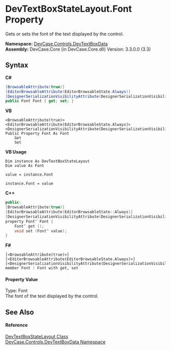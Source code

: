 # DevTextBoxStateLayout.Font Property 
 

Gets or sets the font of the text displayed by the control.

**Namespace:**&nbsp;<a href="N_DevCase_Controls_DevTextBoxData">DevCase.Controls.DevTextBoxData</a><br />**Assembly:**&nbsp;DevCase.Core (in DevCase.Core.dll) Version: 3.3.0.0 (3.3)

## Syntax

**C#**<br />
``` C#
[BrowsableAttribute(true)]
[EditorBrowsableAttribute(EditorBrowsableState.Always)]
[DesignerSerializationVisibilityAttribute(DesignerSerializationVisibility.Visible)]
public Font Font { get; set; }
```

**VB**<br />
``` VB
<BrowsableAttribute(true)>
<EditorBrowsableAttribute(EditorBrowsableState.Always)>
<DesignerSerializationVisibilityAttribute(DesignerSerializationVisibility.Visible)>
Public Property Font As Font
	Get
	Set
```

**VB Usage**<br />
``` VB Usage
Dim instance As DevTextBoxStateLayout
Dim value As Font

value = instance.Font

instance.Font = value
```

**C++**<br />
``` C++
public:
[BrowsableAttribute(true)]
[EditorBrowsableAttribute(EditorBrowsableState::Always)]
[DesignerSerializationVisibilityAttribute(DesignerSerializationVisibility::Visible)]
property Font^ Font {
	Font^ get ();
	void set (Font^ value);
}
```

**F#**<br />
``` F#
[<BrowsableAttribute(true)>]
[<EditorBrowsableAttribute(EditorBrowsableState.Always)>]
[<DesignerSerializationVisibilityAttribute(DesignerSerializationVisibility.Visible)>]
member Font : Font with get, set

```


#### Property Value
Type: Font<br />The font of the text displayed by the control.

## See Also


#### Reference
<a href="T_DevCase_Controls_DevTextBoxData_DevTextBoxStateLayout">DevTextBoxStateLayout Class</a><br /><a href="N_DevCase_Controls_DevTextBoxData">DevCase.Controls.DevTextBoxData Namespace</a><br />